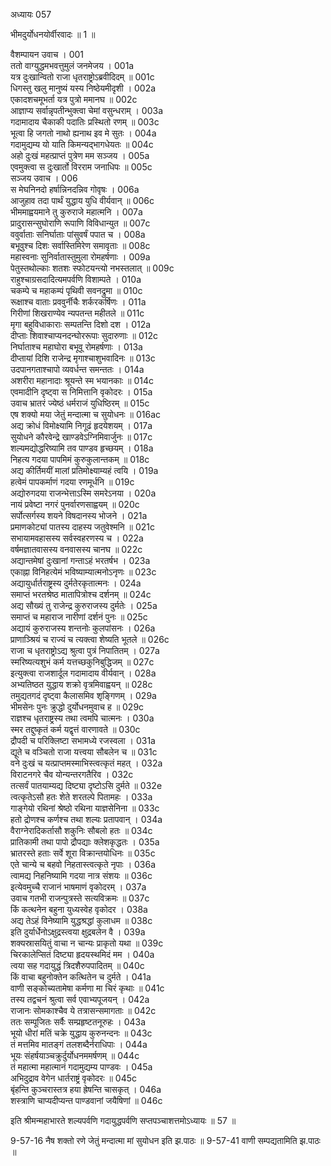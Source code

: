 अध्यायः 057
	
भीमदुर्योधनयोर्वीरवादः ॥ 1 ॥

वैशम्पायन उवाच ।	001  
ततो वाग्युद्धमभवत्तुमुलं जनमेजय ।	001a  
यत्र दुःखान्वितो राजा धृतराष्ट्रोऽब्रवीदिदम् ॥	001c  
धिगस्तु खलु मानुष्यं यस्य निष्ठेयमीदृशी ।	002a  
एकादशचमूभर्ता यत्र पुत्रो ममानघ ॥	002c  
आज्ञाप्य सर्वान्नृपतीन्भुक्त्वा चेमां वसुन्धराम् ।	003a  
गदामादाय चैकाकी पदातिः प्रस्थितो रणम् ॥	003c  
भूत्वा हि जगतो नाथो ह्यनाथ इव मे सुतः ।	004a  
गदामुद्यम्य यो याति किमन्यद्भागधेयतः ॥	004c  
अहो दुःखं महत्प्राप्तं पुत्रेण मम सञ्जय ।	005a  
एवमुक्त्वा स दुःखार्तो विरराम जनाधिपः ॥	005c  
सञ्जय उवाच ।	006  
स मेघनिनदो हर्षान्निनदन्निव गोवृषः ।	006a  
आजुहाव तदा पार्थं युद्धाय युधि वीर्यवान् ॥	006c  
भीममाह्वयमाने तु कुरुराजे महात्मनि ।	007a  
प्रादुरासन्सुघोराणि रूपाणि विविधान्युत ॥	007c  
ववुर्वाताः सनिर्घाताः पांसुवर्षं पपात च ।	008a  
बभूवुश्च दिशः सर्वास्तिमिरेण समावृताः ॥	008c  
महास्वनाः सुनिर्वातास्तुमुला रोमहर्षणाः ।	009a  
पेतुस्तथोल्काः शतशः स्फोटयन्त्यो नभस्तलात् ॥	009c  
राहुश्चाग्रसदादित्यमपर्वणि विशाम्पते ।	010a  
चकम्पे च महाकम्पं पृथिवी सवनद्रुमा ॥	010c  
रूक्षाश्च वाताः प्रववुर्नीचैः शर्करकर्षिणः ।	011a  
गिरीणां शिखराण्येव न्यपतन्त महीतले ॥	011c  
मृगा बहुविधाकाराः सम्पतन्ति दिशो दश ।	012a  
दीप्ताः शिवाश्चाप्यनदन्घोररूपाः सुदारुणाः ॥	012c  
निर्घाताश्च महाघोरा बभूवू रोमहर्षणाः ।	013a  
दीप्तायां दिशि राजेन्द्र मृगाश्चाशुभवादिनः ॥	013c  
उदपानगताश्चापो व्यवर्धन्त समन्ततः ।	014a  
अशरीरा महानादाः श्रूयन्ते स्म भयानकाः ॥	014c  
एवमादीनि दृष्ट्वा स निमित्तानि वृकोदरः ।	015a  
उवाच भ्रातरं ज्येष्ठं धर्मराजं युधिष्ठिरम् ॥	015c  
एष शक्यो मया जेतुं मन्दात्मा च सुयोधनः ॥	016ac  
अद्य क्रोधं विमोक्ष्यामि निगूढं हृदयेशयम् ।	017a  
सुयोधने कौरवेन्द्रे खाण्डवेऽग्निमिवार्जुनः ॥	017c  
शल्यमद्योद्धरिष्यामि तव पाण्डव हृच्छयम् ।	018a  
निहत्य गदया पापमिमं कुरुकुलान्तकम् ॥	018c  
अद्य कीर्तिमयीं मालां प्रतिमोक्ष्याम्यहं त्वयि ।	019a  
हत्वेमं पापकर्माणं गदया रणमूर्धनि ॥	019c  
अद्योरुगदया राजन्भेत्ताऽस्मि समरेऽनया ।	020a  
नायं प्रवेष्टा नगरं पुनर्वारणसाह्वयम् ॥	020c  
सर्पोत्सर्गस्य शयने विषदानस्य भोजने ।	021a  
प्रमाणकोट्यां पातस्य दाहस्य जतुवेश्मनि ॥	021c  
सभायामवहासस्य सर्वस्वहरणस्य च ।	022a  
वर्षमज्ञातवासस्य वनवासस्य चानघ ॥	022c  
अद्यान्तमेषां दुःखानां गन्ताऽहं भरतर्षभ ।	023a  
एकाह्ना विनिहत्येमं भविष्याम्यात्मनोऽनृणः ॥	023c  
अद्यायुर्धार्तराष्ट्रस्य दुर्मतेरकृतात्मनः ।	024a  
समाप्तं भरतश्रेष्ठ मातापित्रोश्च दर्शनम् ॥	024c  
अद्य सौख्यं तु राजेन्द्र कुरुराजस्य दुर्मतेः ।	025a  
समाप्तं च महाराज नारीणां दर्शनं पुनः ॥	025c  
अद्यायं कुरुराजस्य शन्तनोः कुलपांसनः ।	026a  
प्राणाञ्श्रियं च राज्यं च त्यक्त्वा शेष्यति भूतले ॥	026c  
राजा च धृतराष्ट्रोऽद्य श्रुत्वा पुत्रं निपातितम् ।	027a  
स्मरिष्यत्यशुभं कर्म यत्तच्छकुनिबुद्धिजम् ॥	027c  
इत्युक्त्वा राजशार्दूल गदामादाय वीर्यवान् ।	028a  
अभ्यतिष्ठत युद्धाय शक्रो वृत्रमिवाह्वयन् ॥	028c  
तमुद्यतगदं दृष्ट्वा कैलासमिव शृङ्गिणम् ।	029a  
भीमसेनः पुनः क्रुद्धो दुर्योधनमुवाच ह ॥	029c  
राज्ञश्च धृतराष्ट्रस्य तथा त्वमपि चात्मनः ।	030a  
स्मर तद्दुष्कृतं कर्म यद्वृत्तं वारणावते ॥	030c  
द्रौपदी च परिक्लिष्टा सभामध्ये रजस्वला ।	031a  
द्यूते च वञ्चितो राजा यत्त्वया सौबलेन च ॥	031c  
वने दुःखं च यत्प्राप्तमस्माभिस्त्वत्कृतं महत् ।	032a  
विराटनगरे चैव योन्यन्तरगतैरिव ।	032c  
तत्सर्वं पातयाम्यद्य दिष्ट्या दृष्टोऽसि दुर्मते ॥	032e  
त्वत्कृतेऽसौ हतः शेते शरतल्पे पितामहः ।	033a  
गाङ्गेयो रथिनां श्रेष्ठो रथिना याज्ञसेनिना ॥	033c  
हतो द्रोणश्च कर्णश्च तथा शल्यः प्रतापवान् ।	034a  
वैराग्नेरादिकर्तासौ शकुनिः सौबलो हतः ॥	034c  
प्रातिकामी तथा पापो द्रौपद्याः क्लेशकृद्धतः ।	035a  
भ्रातरस्ते हताः सर्वे शूरा विक्रान्तयोधिनः ॥	035c  
एते चान्ये च बहवो निहतास्त्वत्कृते नृपाः ।	036a  
त्वामद्य निहनिष्यामि गदया नात्र संशयः ॥	036c  
इत्येवमुच्चै राजानं भाषमाणं वृकोदरम् ।	037a  
उवाच गतभी राजन्पुत्रस्ते सत्यविक्रमः ॥	037c  
किं कत्थनेन बहुना युध्यस्वेह वृकोदर ।	038a  
अद्य तेऽहं विनेष्यामि युद्धश्रद्धां कुलाधम ॥	038c  
इति दुर्यार्धेनोऽक्षुद्रस्त्वया क्षुद्रबलेन वै ।	039a  
शक्यस्रासयितुं वाचा न चान्यः प्राकृतो यथा ॥	039c  
चिरकालेप्सितं दिष्ट्या हृदयस्थमिदं मम ।	040a  
त्वया सह गदायुद्धं त्रिदशैरुपपादितम् ॥	040c  
किं वाचा बहुनोक्तेन कत्थितेन च दुर्मते ।	041a  
वाणी सङ्कोच्यतामेषा कर्मणा मा चिरं कृथाः ॥	041c  
तस्य तद्वचनं श्रुत्वा सर्व एवाभ्यपूजयन् ।	042a  
राजानः सोमकाश्चैव ये तत्रासन्समागताः ॥	042c  
ततः सम्पूजितः सर्वैः सम्प्रहृष्टतनूरुहः ।	043a  
भूयो धीरां मतिं चक्रे युद्धाय कुरुनन्दनः ॥	043c  
तं मत्तमिव मातङ्गं तलशब्दैर्नराधिपाः ।	044a  
भूयः संहर्षयाञ्चक्रुर्दुर्योधनममर्षणम् ॥	044c  
तं महात्मा महात्मानं गदामुद्यम्य पाण्डवः ।	045a  
अभिदुद्राव वेगेन धार्तराष्ट्रं वृकोदरः ॥	045c  
बृंहन्ति कुञ्चरास्तत्र हया ह्रेषन्ति चासकृत् ।	046a  
शस्त्राणि चाप्यदीप्यन्त पाण्डवानां जयैषिणां ॥	046c  
	
इति श्रीमन्महाभारते शल्यपर्वणि गदायुद्धपर्वणि सप्तपञ्चाशत्तमोऽध्यायः ॥ 57 ॥

9-57-16 नैष शक्तो रणे जेतुं मन्दात्मा मां सुयोधन इति झ.पाठः ॥ 9-57-41 वाणी सम्पद्यतामिति झ.पाठः ॥
